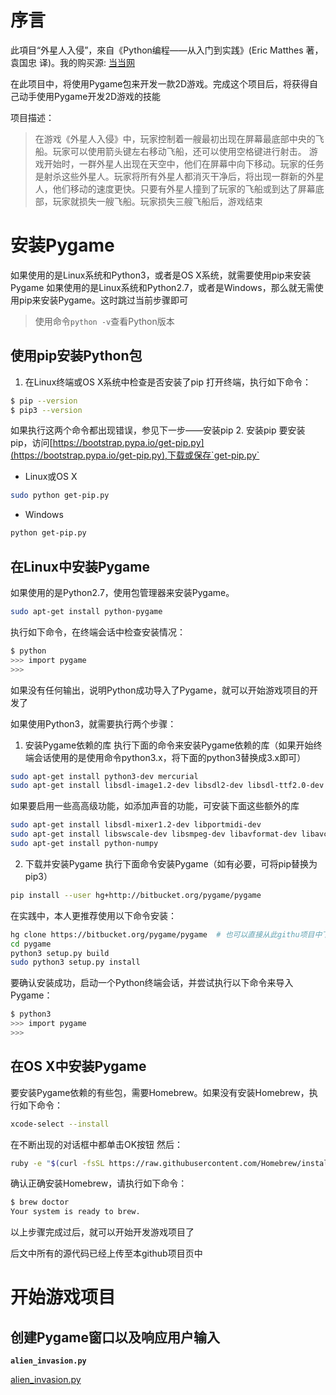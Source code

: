 # 序言

此項目“外星人入侵”，來自《Python编程——从入门到实践》(Eric Matthes 著，袁国忠 译)。我的购买源: [当当网](http://product.dangdang.com/24003310.html)

在此项目中，将使用Pygame包来开发一款2D游戏。完成这个项目后，将获得自己动手使用Pygame开发2D游戏的技能

项目描述：

> 在游戏《外星人入侵》中，玩家控制着一艘最初出现在屏幕最底部中央的飞船。玩家可以使用箭头键左右移动飞船，还可以使用空格键进行射击。
> 游戏开始时，一群外星人出现在天空中，他们在屏幕中向下移动。玩家的任务是射杀这些外星人。玩家将所有外星人都消灭干净后，将出现一群新的外星人，他们移动的速度更快。只要有外星人撞到了玩家的飞船或到达了屏幕底部，玩家就损失一艘飞船。玩家损失三艘飞船后，游戏结束

# 安装Pygame
如果使用的是Linux系统和Python3，或者是OS X系统，就需要使用pip来安装Pygame
如果使用的是Linux系统和Python2.7，或者是Windows，那么就无需使用pip来安装Pygame。这时跳过当前步骤即可
> 使用命令`python -v`查看Python版本

## 使用pip安装Python包
1. 在Linux终端或OS X系统中检查是否安装了pip
打开终端，执行如下命令：
```bash
$ pip --version
$ pip3 --version
```
如果执行这两个命令都出现错误，参见下一步——安装pip
2. 安装pip
要安装pip，访问[https://bootstrap.pypa.io/get-pip.py](https://bootstrap.pypa.io/get-pip.py),下载或保存`get-pip.py`
- Linux或OS X
```bash
sudo python get-pip.py
```
- Windows
```bash
python get-pip.py
```

## 在Linux中安装Pygame
如果使用的是Python2.7，使用包管理器来安装Pygame。
```bash
sudo apt-get install python-pygame
```
执行如下命令，在终端会话中检查安装情况：
```bash
$ python
>>> import pygame
>>> 
```
如果没有任何输出，说明Python成功导入了Pygame，就可以开始游戏项目的开发了

如果使用Python3，就需要执行两个步骤：
1. 安装Pygame依赖的库
执行下面的命令来安装Pygame依赖的库（如果开始终端会话使用的是使用命令python3.x，将下面的python3替换成3.x即可）
```bash
sudo apt-get install python3-dev mercurial
sudo apt-get install libsdl-image1.2-dev libsdl2-dev libsdl-ttf2.0-dev
```
如果要启用一些高高级功能，如添加声音的功能，可安装下面这些额外的库
```bash
sudo apt-get install libsdl-mixer1.2-dev libportmidi-dev
sudo apt-get install libswscale-dev libsmpeg-dev libavformat-dev libavcodec-dev
sudo apt-get install python-numpy
```
2. 下载并安装Pygame
执行下面命令安装Pygame（如有必要，可将pip替换为pip3）
```bash
pip install --user hg+http://bitbucket.org/pygame/pygame
```
在实践中，本人更推荐使用以下命令安装：
```bash
hg clone https://bitbucket.org/pygame/pygame  # 也可以直接从此githu项目中下载pygame文件，然后执行后面的命令
cd pygame 
python3 setup.py build  
sudo python3 setup.py install
```
要确认安装成功，启动一个Python终端会话，并尝试执行以下命令来导入Pygame：
```bash
$ python3
>>> import pygame
>>>
```

## 在OS X中安装Pygame
要安装Pygame依赖的有些包，需要Homebrew。如果没有安装Homebrew，执行如下命令：
```bash
xcode-select --install
```
在不断出现的对话框中都单击OK按钮
然后：
```bash
ruby -e "$(curl -fsSL https://raw.githubusercontent.com/Homebrew/install/master/install)"
```
确认正确安装Homebrew，请执行如下命令：
```bash
$ brew doctor
Your system is ready to brew.
```
以上步骤完成过后，就可以开始开发游戏项目了

后文中所有的源代码已经上传至本github项目页中
# 开始游戏项目
## 创建Pygame窗口以及响应用户输入
**`alien_invasion.py`**

[alien_invasion.py](https://github.com/kjbryantdrew/alien_invasion/blob/master/alien_invasion.py)
